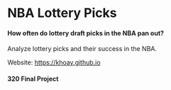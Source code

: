# NBA Lottery Picks 
#### How often do lottery draft picks in the NBA pan out?
Analyze lottery picks and their success in the NBA.


Website: https://khoay.github.io
#### 320 Final Project

